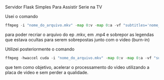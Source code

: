 Servidor Flask Simples Para Assistir Serie na TV

Usei o comando 
```python
ffmpeg -i "nome_do_arquivo.mkv" -map 0:v -map 0:a -vf "subtitles='nome_do_arquivo.mkv':si=4" -c:v libx264 -c:a copy "nome_do_arquivo.mp4"
```
para poder recriar o arquivo do ep .mkv, em .mp4 e sobrepor as legendas que estava ocultas para serem sobrepostas junto com o video (burn-in)



Utilizei posteriormente o comando 
```python
ffmpeg -hwaccel cuda -i "nome_do_arquivo.mkv" -map 0:v -map 0:a -vf "subtitles='nome_do_arquivo.mkv':si=1,format=yuv420p" -c:v h264_nvenc -preset fast -c:a copy "nome_do_arquivo.mp4"
```
que tem como objetivo, acelerar o processamento do video utilizando a placa de video e sem perder a qualidade.

